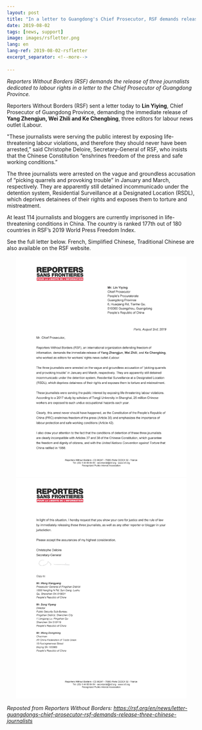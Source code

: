 ```yaml
---
layout: post
title: "In a letter to Guangdong's Chief Prosecutor, RSF demands release of three Chinese journalists"
date: 2019-08-02
tags: [news, support]
image: images/rsfletter.png
lang: en
lang-ref: 2019-08-02-rsfletter
excerpt_separator: <!--more-->

---
```


<em>Reporters Without Borders (RSF) demands the release of three journalists dedicated to labour rights in a letter to the Chief Prosecutor of Guangdong Province.</em>

Reporters Without Borders (RSF) sent a letter today to <strong>Lin Yiying</strong>, Chief Prosecutor of Guangdong Province, demanding the immediate release of <strong>Yang Zhengjun, Wei Zhili and Ke Chengbing</strong>, three editors for labour news outlet iLabour.


"These journalists were serving the public interest by exposing life-threatening labour violations, and therefore they should never have been arrested,” said Christophe Deloire, Secretary-General of RSF, who insists that the Chinese Constitution “enshrines freedom of the press and safe working conditions.”


The three journalists were arrested on the vague and groundless accusation of “picking quarrels and provoking trouble” in January and March, respectively. They are apparently still detained incommunicado under the detention system, Residential Surveillance at a Designated Location (RSDL), which deprives detainees of their rights and exposes them to torture and mistreatment.


At least 114 journalists and bloggers are currently imprisoned in life-threatening conditions in China. The country is ranked 177th out of 180 countries in RSF’s 2019 World Press Freedom Index.

See the full letter below. French, Simplified Chinese, Traditional Chinese are also available on the RSF website.


<div style="text-align:center"><img src="/images/rsfletter-en1.jpg" width="90%"/></div>

<div style="text-align:center"><img src="/images/rsfletter-en2.jpg" width="90%"/></div>


<em>Reposted from Reporters Without Borders: <https://rsf.org/en/news/letter-guangdongs-chief-prosecutor-rsf-demands-release-three-chinese-journalists></em>
